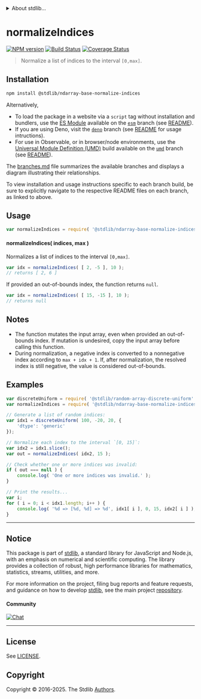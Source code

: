 <!--

@license Apache-2.0

Copyright (c) 2025 The Stdlib Authors.

Licensed under the Apache License, Version 2.0 (the "License");
you may not use this file except in compliance with the License.
You may obtain a copy of the License at

   http://www.apache.org/licenses/LICENSE-2.0

Unless required by applicable law or agreed to in writing, software
distributed under the License is distributed on an "AS IS" BASIS,
WITHOUT WARRANTIES OR CONDITIONS OF ANY KIND, either express or implied.
See the License for the specific language governing permissions and
limitations under the License.

-->


<details>
  <summary>
    About stdlib...
  </summary>
  <p>We believe in a future in which the web is a preferred environment for numerical computation. To help realize this future, we've built stdlib. stdlib is a standard library, with an emphasis on numerical and scientific computation, written in JavaScript (and C) for execution in browsers and in Node.js.</p>
  <p>The library is fully decomposable, being architected in such a way that you can swap out and mix and match APIs and functionality to cater to your exact preferences and use cases.</p>
  <p>When you use stdlib, you can be absolutely certain that you are using the most thorough, rigorous, well-written, studied, documented, tested, measured, and high-quality code out there.</p>
  <p>To join us in bringing numerical computing to the web, get started by checking us out on <a href="https://github.com/stdlib-js/stdlib">GitHub</a>, and please consider <a href="https://opencollective.com/stdlib">financially supporting stdlib</a>. We greatly appreciate your continued support!</p>
</details>

# normalizeIndices

[![NPM version][npm-image]][npm-url] [![Build Status][test-image]][test-url] [![Coverage Status][coverage-image]][coverage-url] <!-- [![dependencies][dependencies-image]][dependencies-url] -->

> Normalize a list of indices to the interval `[0,max]`.

<!-- Section to include introductory text. Make sure to keep an empty line after the intro `section` element and another before the `/section` close. -->

<section class="intro">

</section>

<!-- /.intro -->

<!-- Package usage documentation. -->

<section class="installation">

## Installation

```bash
npm install @stdlib/ndarray-base-normalize-indices
```

Alternatively,

-   To load the package in a website via a `script` tag without installation and bundlers, use the [ES Module][es-module] available on the [`esm`][esm-url] branch (see [README][esm-readme]).
-   If you are using Deno, visit the [`deno`][deno-url] branch (see [README][deno-readme] for usage intructions).
-   For use in Observable, or in browser/node environments, use the [Universal Module Definition (UMD)][umd] build available on the [`umd`][umd-url] branch (see [README][umd-readme]).

The [branches.md][branches-url] file summarizes the available branches and displays a diagram illustrating their relationships.

To view installation and usage instructions specific to each branch build, be sure to explicitly navigate to the respective README files on each branch, as linked to above.

</section>

<section class="usage">

## Usage

```javascript
var normalizeIndices = require( '@stdlib/ndarray-base-normalize-indices' );
```

#### normalizeIndices( indices, max )

Normalizes a list of indices to the interval `[0,max]`.

```javascript
var idx = normalizeIndices( [ 2, -5 ], 10 );
// returns [ 2, 6 ]
```

If provided an out-of-bounds index, the function returns `null`.

```javascript
var idx = normalizeIndices( [ 15, -15 ], 10 );
// returns null
```

</section>

<!-- /.usage -->

<!-- Package usage notes. Make sure to keep an empty line after the `section` element and another before the `/section` close. -->

<section class="notes">

## Notes

-   The function mutates the input array, even when provided an out-of-bounds index. If mutation is undesired, copy the input array before calling this function.
-   During normalization, a negative index is converted to a nonnegative index according to `max + idx + 1`. If, after normalization, the resolved index is still negative, the value is considered out-of-bounds.

</section>

<!-- /.notes -->

<!-- Package usage examples. -->

<section class="examples">

## Examples

<!-- eslint no-undef: "error" -->

```javascript
var discreteUniform = require( '@stdlib/random-array-discrete-uniform' );
var normalizeIndices = require( '@stdlib/ndarray-base-normalize-indices' );

// Generate a list of random indices:
var idx1 = discreteUniform( 100, -20, 20, {
    'dtype': 'generic'
});

// Normalize each index to the interval `[0, 15]`:
var idx2 = idx1.slice();
var out = normalizeIndices( idx2, 15 );

// Check whether one or more indices was invalid:
if ( out === null ) {
    console.log( 'One or more indices was invalid.' );
}

// Print the results...
var i;
for ( i = 0; i < idx1.length; i++ ) {
    console.log( '%d => [%d, %d] => %d', idx1[ i ], 0, 15, idx2[ i ] );
}
```

</section>

<!-- /.examples -->

<!-- Section to include cited references. If references are included, add a horizontal rule *before* the section. Make sure to keep an empty line after the `section` element and another before the `/section` close. -->

<section class="references">

</section>

<!-- /.references -->

<!-- Section for related `stdlib` packages. Do not manually edit this section, as it is automatically populated. -->

<section class="related">

</section>

<!-- /.related -->

<!-- Section for all links. Make sure to keep an empty line after the `section` element and another before the `/section` close. -->


<section class="main-repo" >

* * *

## Notice

This package is part of [stdlib][stdlib], a standard library for JavaScript and Node.js, with an emphasis on numerical and scientific computing. The library provides a collection of robust, high performance libraries for mathematics, statistics, streams, utilities, and more.

For more information on the project, filing bug reports and feature requests, and guidance on how to develop [stdlib][stdlib], see the main project [repository][stdlib].

#### Community

[![Chat][chat-image]][chat-url]

---

## License

See [LICENSE][stdlib-license].


## Copyright

Copyright &copy; 2016-2025. The Stdlib [Authors][stdlib-authors].

</section>

<!-- /.stdlib -->

<!-- Section for all links. Make sure to keep an empty line after the `section` element and another before the `/section` close. -->

<section class="links">

[npm-image]: http://img.shields.io/npm/v/@stdlib/ndarray-base-normalize-indices.svg
[npm-url]: https://npmjs.org/package/@stdlib/ndarray-base-normalize-indices

[test-image]: https://github.com/stdlib-js/ndarray-base-normalize-indices/actions/workflows/test.yml/badge.svg?branch=main
[test-url]: https://github.com/stdlib-js/ndarray-base-normalize-indices/actions/workflows/test.yml?query=branch:main

[coverage-image]: https://img.shields.io/codecov/c/github/stdlib-js/ndarray-base-normalize-indices/main.svg
[coverage-url]: https://codecov.io/github/stdlib-js/ndarray-base-normalize-indices?branch=main

<!--

[dependencies-image]: https://img.shields.io/david/stdlib-js/ndarray-base-normalize-indices.svg
[dependencies-url]: https://david-dm.org/stdlib-js/ndarray-base-normalize-indices/main

-->

[chat-image]: https://img.shields.io/gitter/room/stdlib-js/stdlib.svg
[chat-url]: https://app.gitter.im/#/room/#stdlib-js_stdlib:gitter.im

[stdlib]: https://github.com/stdlib-js/stdlib

[stdlib-authors]: https://github.com/stdlib-js/stdlib/graphs/contributors

[umd]: https://github.com/umdjs/umd
[es-module]: https://developer.mozilla.org/en-US/docs/Web/JavaScript/Guide/Modules

[deno-url]: https://github.com/stdlib-js/ndarray-base-normalize-indices/tree/deno
[deno-readme]: https://github.com/stdlib-js/ndarray-base-normalize-indices/blob/deno/README.md
[umd-url]: https://github.com/stdlib-js/ndarray-base-normalize-indices/tree/umd
[umd-readme]: https://github.com/stdlib-js/ndarray-base-normalize-indices/blob/umd/README.md
[esm-url]: https://github.com/stdlib-js/ndarray-base-normalize-indices/tree/esm
[esm-readme]: https://github.com/stdlib-js/ndarray-base-normalize-indices/blob/esm/README.md
[branches-url]: https://github.com/stdlib-js/ndarray-base-normalize-indices/blob/main/branches.md

[stdlib-license]: https://raw.githubusercontent.com/stdlib-js/ndarray-base-normalize-indices/main/LICENSE

</section>

<!-- /.links -->
